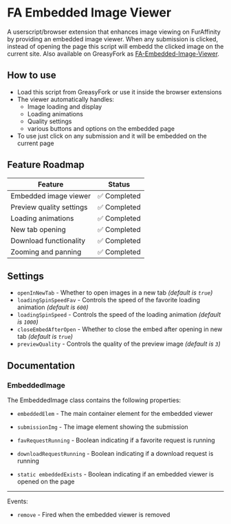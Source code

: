 # FA Embedded Image Viewer

A userscript/browser extension that enhances image viewing on FurAffinity by providing an embedded image viewer. When any submission is clicked, instead of opening the page this script will embedd the clicked image on the current site. Also available on GreasyFork as [FA-Embedded-Image-Viewer](https://greasyfork.org/scripts/458971-fa-embedded-image-viewer).

## How to use

- Load this script from GreasyFork or use it inside the browser extensions
- The viewer automatically handles:
  - Image loading and display
  - Loading animations
  - Quality settings
  - various buttons and options on the embedded page
- To use just click on any submission and it will be embedded on the current page

## Feature Roadmap

| Feature                  | Status      |
| ------------------------ | ----------- |
| Embedded image viewer    | ✅ Completed |
| Preview quality settings | ✅ Completed |
| Loading animations       | ✅ Completed |
| New tab opening          | ✅ Completed |
| Download functionality   | ✅ Completed |
| Zooming and panning      | ✅ Completed |

## Settings
- `openInNewTab` - Whether to open images in a new tab *(default is `true`)*
- `loadingSpinSpeedFav` - Controls the speed of the favorite loading animation *(default is `600`)*
- `loadingSpinSpeed` - Controls the speed of the loading animation *(default is `1000`)*
- `closeEmbedAfterOpen` - Whether to close the embed after opening in new tab *(default is `true`)*
- `previewQuality` - Controls the quality of the preview image *(default is `3`)*

## Documentation

### EmbeddedImage

The EmbeddedImage class contains the following properties:

- `embeddedElem` - The main container element for the embedded viewer
- `submissionImg` - The image element showing the submission
- `favRequestRunning` - Boolean indicating if a favorite request is running
- `downloadRequestRunning` - Boolean indicating if a download request is running

- `static embeddedExists` - Boolean indicating if an embedded viewer is opened on the page

---

Events:
- `remove` - Fired when the embedded viewer is removed
